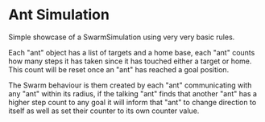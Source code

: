 # Ant Simulation
Simple showcase of a SwarmSimulation using very very basic rules.

Each "ant" object has a list of targets and a home base, each "ant" counts how many steps it has taken since it has touched either a target or home.
This count will be reset once an "ant" has reached a goal position.

The Swarm behaviour is them created by each "ant" communicating with any "ant" within its radius, if the talking "ant" finds that another "ant" has a higher step count to any goal
it will inform that "ant" to change direction to itself as well as set their counter to its own counter value.
